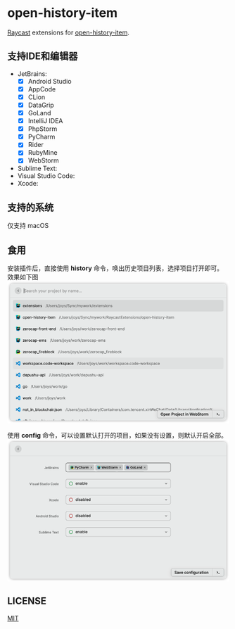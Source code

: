 # open-history-item

[Raycast](https://www.raycast.com/) extensions for [open-history-item](https://github.com/JoysKang/open-history-item).


## 支持IDE和编辑器

- JetBrains:
  - [x] Android Studio
  - [x] AppCode
  - [x] CLion
  - [x] DataGrip
  - [x] GoLand
  - [x] IntelliJ IDEA
  - [x] PhpStorm
  - [x] PyCharm
  - [x] Rider
  - [x] RubyMine
  - [x] WebStorm
- Sublime Text:
- Visual Studio Code:
- Xcode:


## 支持的系统
仅支持 macOS


## 食用
安装插件后，直接使用 **history** 命令，唤出历史项目列表，选择项目打开即可。效果如下图
![img.png](assets/history.png)

使用 **config** 命令，可以设置默认打开的项目，如果没有设置，则默认开启全部。
![](assets/config.png)

## LICENSE

[MIT](./LICENSE)